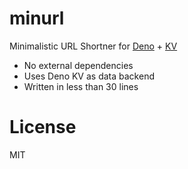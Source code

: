 # minurl

Minimalistic URL Shortner for [Deno](https://deno.com/runtime) +
[KV](https://deno.com/kv)

- No external dependencies
- Uses Deno KV as data backend
- Written in less than 30 lines

# License

MIT
